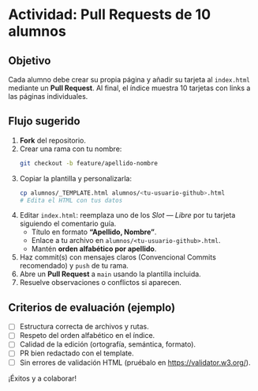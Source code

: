 # Actividad: Pull Requests de 10 alumnos

## Objetivo
Cada alumno debe crear su propia página y añadir su tarjeta al `index.html` mediante un **Pull Request**. Al final, el índice muestra 10 tarjetas con links a las páginas individuales.

## Flujo sugerido
1. **Fork** del repositorio.
2. Crear una rama con tu nombre:  
   ```bash
   git checkout -b feature/apellido-nombre
   ```
3. Copiar la plantilla y personalizarla:
   ```bash
   cp alumnos/_TEMPLATE.html alumnos/<tu-usuario-github>.html
   # Edita el HTML con tus datos
   ```
4. Editar `index.html`: reemplaza uno de los *Slot — Libre* por tu tarjeta siguiendo el comentario guía.  
   - Título en formato **“Apellido, Nombre”**.  
   - Enlace a tu archivo en `alumnos/<tu-usuario-github>.html`.  
   - Mantén **orden alfabético por apellido**.
5. Haz commit(s) con mensajes claros (Convencional Commits recomendado) y `push` de tu rama.
6. Abre un **Pull Request** a `main` usando la plantilla incluida.
7. Resuelve observaciones o conflictos si aparecen.

## Criterios de evaluación (ejemplo)
- [ ] Estructura correcta de archivos y rutas.
- [ ] Respeto del orden alfabético en el índice.
- [ ] Calidad de la edición (ortografía, semántica, formato).
- [ ] PR bien redactado con el template.
- [ ] Sin errores de validación HTML (pruébalo en https://validator.w3.org/).

¡Éxitos y a colaborar!
